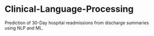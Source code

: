 # Clinical-Language-Processing
Prediction of 30-Day hospital readmissions from discharge summaries using NLP and ML.
